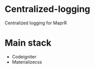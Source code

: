 # Centralized-logging
Centralized logging for MaprR

# Main stack
<ul>
<li>Codeigniter</li>
<li>Materializecss</li>
</ul>
